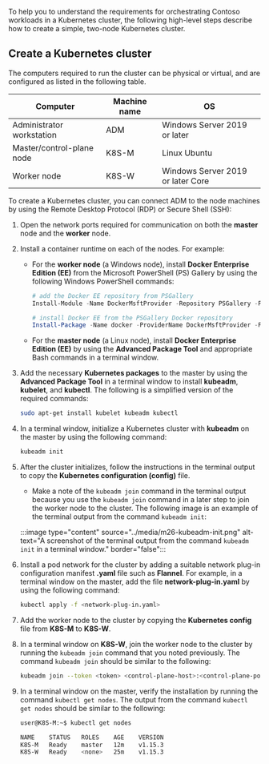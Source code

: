 To help you to understand the requirements for orchestrating Contoso workloads in a Kubernetes cluster, the following high-level steps describe how to create a simple, two-node Kubernetes cluster.

## Create a Kubernetes cluster

The computers required to run the cluster can be physical or virtual, and are configured as listed in the following table.

|Computer|Machine name|OS|
|---|---|---|
|Administrator workstation|ADM|Windows Server 2019 or later|
|Master/control-plane node|K8S-M|Linux Ubuntu|
|Worker node|K8S-W|Windows Server 2019 or later Core|

To create a Kubernetes cluster, you can connect ADM to the node machines by using the Remote Desktop Protocol (RDP) or Secure Shell (SSH):

1. Open the network ports required for communication on both the **master** node and the **worker** node.

1. Install a container runtime on each of the nodes. For example:

    - For the **worker node** (a Windows node), install **Docker Enterprise Edition (EE)** from the Microsoft PowerShell (PS) Gallery by using the following Windows PowerShell commands:

        ```powershell
        # add the Docker EE repository from PSGallery
        Install-Module -Name DockerMsftProvider -Repository PSGallery -Force
    
        # install Docker EE from the PSGallery Docker repository
        Install-Package -Name docker -ProviderName DockerMsftProvider -Force
        ```

    - For the **master node** (a Linux node), install **Docker Enterprise Edition (EE)** by using the **Advanced Package Tool** and appropriate Bash commands in a terminal window.

1. Add the necessary **Kubernetes packages** to the master by using the **Advanced Package Tool** in a terminal window to install **kubeadm**, **kubelet**, and **kubectl**. The following is a simplified version of the required commands:

    ```bash
    sudo apt-get install kubelet kubeadm kubectl
    ```

1. In a terminal window, initialize a Kubernetes cluster with **kubeadm** on the master by using the following command:

    ```bash
    kubeadm init
    ```

1. After the cluster initializes, follow the instructions in the terminal output to copy the **Kubernetes configuration (config)** file.

    - Make a note of the `kubeadm join` command in the terminal output because you use the `kubeadm join` command in a later step to join the worker node to the cluster. The following image is an example of the terminal output from the command `kubeadm init`:

    :::image type="content" source="../media/m26-kubeadm-init.png" alt-text="A screenshot of the terminal output from the command `kubeadm init` in a terminal window." border="false":::

1. Install a pod network for the cluster by adding a suitable network plug-in configuration manifest **.yaml** file such as **Flannel**. For example, in a terminal window on the master, add the file **network-plug-in.yaml** by using the following command:

    ```bash
    kubectl apply -f <network-plug-in.yaml>
    ```

1. Add the worker node to the cluster by copying the **Kubernetes config** file from **K8S-M** to **K8S-W**.

1. In a terminal window on **K8S-W**, join the worker node to the cluster by running the `kubeadm join` command that you noted previously. The command `kubeadm join` should be similar to the following:

    ```bash
    kubeadm join --token <token> <control-plane-host>:<control-plane-port> --discovery-token-ca-cert-hash sha256:<hash>
    ```

1. In a terminal window on the master, verify the installation by running the command `kubectl get nodes`. The output from the command `kubectl get nodes` should be similar to the following:

    ```bash
    user@K8S-M:~$ kubectl get nodes  

    NAME    STATUS   ROLES    AGE    VERSION  
    K8S-M   Ready    master   12m    v1.15.3  
    K8S-W   Ready    <none>   25m    v1.15.3  
    ```
